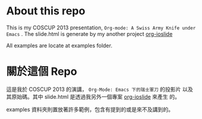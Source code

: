 
# About this repo

This is my COSCUP 2013 presentation, `Org-mode: A Swiss Army Knife
under Emacs` . The slide.html is generate by my another project [org-ioslide](https://github.com/coldnew/org-ioslide)

All examples are locate at examples folder.

# 關於這個 Repo

這是我於 COSCUP 2013 的演講， `Org-Mode: Emacs 下的瑞士軍刀` 的投影片
以及其原始碼。其中 slide.html 是透過我另外一個專案 [org-ioslide](https://github.com/coldnew/org-ioslide) 來產生
的。

examples 資料夾則置放著許多範例，包含有提到的或是來不及講到的。
